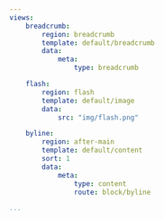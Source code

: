 ```yaml
---
views:
    breadcrumb:
        region: breadcrumb
        template: default/breadcrumb
        data:
            meta:
                type: breadcrumb

    flash:
        region: flash
        template: default/image
        data:
            src: "img/flash.png"

    byline:
        region: after-main
        template: default/content
        sort: 1
        data:
            meta:
                type: content
                route: block/byline

...
```

